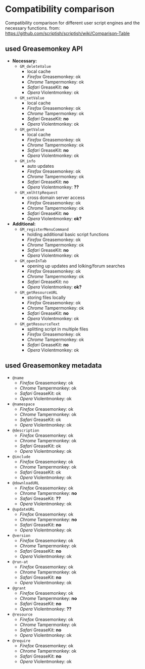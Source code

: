 # Compatibility comparison
Compatibility comparison for different user script engines and the necessary functions.
from: https://github.com/scriptish/scriptish/wiki/Comparison-Table

## used Greasemonkey API
- **Necessary:**
  - `GM_deleteValue`
    - local cache
    - *Firefox* Greasemonkey: ok
    - *Chrome* Tampermonkey: ok
    - *Safari* GreaseKit: **no**
    - *Opera* Violentmonkey: ok
  - `GM_setValue`
    - local cache
    - *Firefox* Greasemonkey: ok
    - *Chrome* Tampermonkey: ok
    - *Safari* GreaseKit: **no**
    - *Opera* Violentmonkey: ok
  - `GM_getValue`
    - local cache
    - *Firefox* Greasemonkey: ok
    - *Chrome* Tampermonkey: ok
    - *Safari* GreaseKit: **no**
    - *Opera* Violentmonkey: ok
  - `GM_info`
    - auto updates
    - *Firefox* Greasemonkey: ok
    - *Chrome* Tampermonkey: ok
    - *Safari* GreaseKit: **no**
    - *Opera* Violentmonkey: **??**
  - `GM_xmlhttpRequest`
    - cross domain server access
    - *Firefox* Greasemonkey: ok
    - *Chrome* Tampermonkey: ok
    - *Safari* GreaseKit: **no**
    - *Opera* Violentmonkey: **ok?**
- **Additional:**
  - `GM_registerMenuCommand`
    - holding additional basic script functions
    - *Firefox* Greasemonkey: ok
    - *Chrome* Tampermonkey: ok
    - *Safari* GreaseKit: **no**
    - *Opera* Violentmonkey: ok
  - `GM_openInTab`
    - opening up updates and lolking/forum searches
    - *Firefox* Greasemonkey: ok
    - *Chrome* Tampermonkey: ok
    - *Safari* GreaseKit: no
    - *Opera* Violentmonkey: **ok?**
  - `GM_getResourceURL`
    - storing files locally
    - *Firefox* Greasemonkey: ok
    - *Chrome* Tampermonkey: ok
    - *Safari* GreaseKit: **no**
    - *Opera* Violentmonkey: ok
  - `GM_getResourceText`
    - splitting script in multiple files
    - *Firefox* Greasemonkey: ok
    - *Chrome* Tampermonkey: ok
    - *Safari* GreaseKit: **no**
    - *Opera* Violentmonkey: ok

## used Greasemonkey metadata
- `@name`
  - *Firefox* Greasemonkey: ok
  - *Chrome* Tampermonkey: ok
  - *Safari* GreaseKit: ok
  - *Opera* Violentmonkey: ok
- `@namespace`
  - *Firefox* Greasemonkey: ok
  - *Chrome* Tampermonkey: ok
  - *Safari* GreaseKit: ok
  - *Opera* Violentmonkey: ok
- `@description`
  - *Firefox* Greasemonkey: ok
  - *Chrome* Tampermonkey: ok
  - *Safari* GreaseKit: ok
  - *Opera* Violentmonkey: ok
- `@include`
  - *Firefox* Greasemonkey: ok
  - *Chrome* Tampermonkey: ok
  - *Safari* GreaseKit: ok
  - *Opera* Violentmonkey: ok
- `@downloadURL`
  - *Firefox* Greasemonkey: ok
  - *Chrome* Tampermonkey: **no**
  - *Safari* GreaseKit: **??**
  - *Opera* Violentmonkey: ok
- `@updateURL`
  - *Firefox* Greasemonkey: ok
  - *Chrome* Tampermonkey: **no**
  - *Safari* GreaseKit: **no**
  - *Opera* Violentmonkey: ok
- `@version`
  - *Firefox* Greasemonkey: ok
  - *Chrome* Tampermonkey: ok
  - *Safari* GreaseKit: **no**
  - *Opera* Violentmonkey: ok
- `@run-at`
  - *Firefox* Greasemonkey: ok
  - *Chrome* Tampermonkey: ok
  - *Safari* GreaseKit: **no**
  - *Opera* Violentmonkey: ok
- `@grant`
  - *Firefox* Greasemonkey: ok
  - *Chrome* Tampermonkey: **no**
  - *Safari* GreaseKit: **no**
  - *Opera* Violentmonkey: **??**
- `@resource`
  - *Firefox* Greasemonkey: ok
  - *Chrome* Tampermonkey: ok
  - *Safari* GreaseKit: **no**
  - *Opera* Violentmonkey: ok
- `@require`
  - *Firefox* Greasemonkey: ok
  - *Chrome* Tampermonkey: ok
  - *Safari* GreaseKit: **no**
  - *Opera* Violentmonkey: ok





